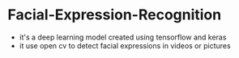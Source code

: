 # Facial-Expression-Recognition
- it's a deep learning model created using tensorflow and keras 
- it use open cv to detect facial expressions in videos or pictures
